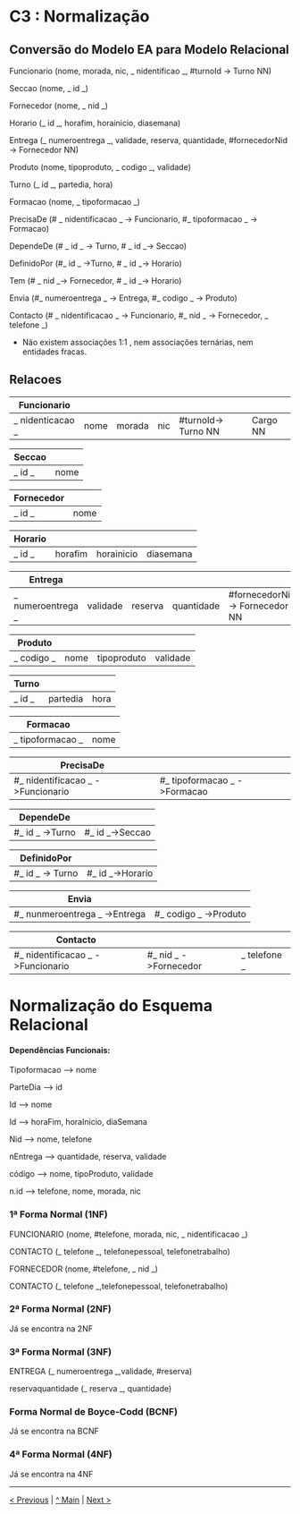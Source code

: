 # C3 : Normalização

## Conversão do Modelo EA para Modelo Relacional

Funcionario (nome, morada, nic, _ nidentificao _,
#turnoId -> Turno NN)

Seccao (nome, _ id _)

Fornecedor (nome, _ nid _)

Horario (_ id _, horafim, horainicio, diasemana)

Entrega (_ numeroentrega _, validade, reserva, quantidade,
#fornecedorNid -> Fornecedor NN)

Produto (nome, tipoproduto, _ codigo _, validade)

Turno (_ id _, partedia, hora)

Formacao (nome, _ tipoformacao _)

PrecisaDe (# _ nidentificacao _ -> Funcionario, #_ tipoformacao _ -> Formacao)

DependeDe (# _ id _ -> Turno, # _ id _-> Seccao)

DefinidoPor (#_ id _ ->Turno, # _ id _-> Horario)

Tem (# _ nid _-> Fornecedor, # _ id _-> Horario)

Envia (#_ numeroentrega _ -> Entrega, #_ codigo _ -> Produto)

Contacto (# _ nidentificacao _ -> Funcionario, #_ nid _ -> Fornecedor, _ telefone _)


- Não existem associações 1:1 , nem associações ternárias, nem entidades fracas. 

## Relacoes 


|Funcionario     |    |      |   |                   |         |
|----------------|----|------|---|-------------------|---------|
|_ nidenticacao _|nome|morada|nic|#turnoId-> Turno NN| Cargo NN|

|Seccao  |    |    
|--------|----|
|_ id _  |nome|

|Fornecedor  |    |
|------------|----|
|_ id _      |nome|

|Horario|       |          |         |
|-------|-------|----------|---------|
|_ id _ |horafim|horainicio|diasemana|

|Entrega          |        |       |          |                               |        |
|-----------------|--------|-------|----------|-------------------------------|--------|
|_ numeroentrega _|validade|reserva|quantidade|#fornecedorNid -> Fornecedor NN|Cargo NN|

|Produto   |    |           |        |
|----------|----|-----------|--------|
|_ codigo _|nome|tipoproduto|validade|


|Turno  |        |    |
|-------|--------|----|
|_ id _ |partedia|hora|

|Formacao        |    |
|----------------|----|
|_ tipoformacao _|nome|


|PrecisaDe                        |                            |
|---------------------------------|----------------------------|
|#_ nidentificacao _ ->Funcionario|#_ tipoformacao _ ->Formacao|

|DependeDe      |               |        
|---------------|---------------|
|#_ id _ ->Turno|#_ id _->Seccao|
 
|DefinidoPor     |                | 
|----------------|----------------|
|#_ id _ -> Turno|#_ id _->Horario|

|Envia                        |                     |            
|-----------------------------|---------------------|
|#_ nunmeroentrega _ ->Entrega|#_ codigo _ ->Produto|

|Contacto                         |                     |            |  
|---------------------------------|---------------------|------------|
|#_ nidentificacao _ ->Funcionario|#_ nid _ ->Fornecedor|_ telefone _|


# Normalização do Esquema Relacional

#### Dependências Funcionais:

Tipoformacao --> nome

ParteDia --> id

Id --> nome

Id --> horaFim, horaInicio, diaSemana

Nid --> nome, telefone

nEntrega --> quantidade, reserva, validade

código --> nome, tipoProduto, validade

n.id --> telefone, nome, morada, nic


### 1ª Forma Normal (1NF)


FUNCIONARIO (nome, #telefone, morada, nic, _ nidentificacao _)

CONTACTO (_ telefone _, telefonepessoal, telefonetrabalho)

FORNECEDOR (nome, #telefone, _ nid _)

CONTACTO (_ telefone _,telefonepessoal, telefonetrabalho)


### 2ª Forma Normal (2NF)

Já se encontra na 2NF


### 3ª Forma Normal (3NF)

ENTREGA (_ numeroentrega _,validade, #reserva)

reservaquantidade (_ reserva _, quantidade)


### Forma Normal de Boyce-Codd (BCNF)

Já se encontra na BCNF


### 4ª Forma Normal (4NF)

Já se encontra na 4NF


---
[< Previous](rebd02.md) | [^ Main](https://github.com/exemploTrabalho/reportSIBD/) | [Next >](rebd04.md)
